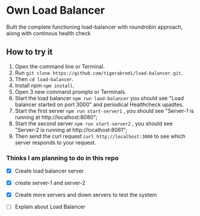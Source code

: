 # Own Load Balancer
Built the complete functioning load-balancer with roundrobin approach, along with continous health check

## How to try it 
1.  Open the command line or Terminal.
2.  Run `git clone https://github.com/tigerabrodi/load-balancer.git`.
3.  Then `cd load-balancer`.
4.  Install npm `npm install`.
5.  Open 3 new command prompts or Terminals.
6.  Start the load balancer `npm run laod-balancer` you should see "Load balancer started on port 3000" and periodical Healthcheck upadtes.
7.  Start the first server `npm run start-server1` , you should see "Server-1 is running at http://localhost:8080";
8.  Start the second server `npm run start-server2` , you should see "Server-2 is running at http://localhost:8081";
9.  Then send the curl request `curl http://localhost:3000` to see which server responds to your request.


### Thinks I am planning to do in this repo
- [X] Create load balancer server
- [X] create server-1 and server-2
- [X] Create more servers and down servers to test the system
- [ ] Explain about Load Balancer

